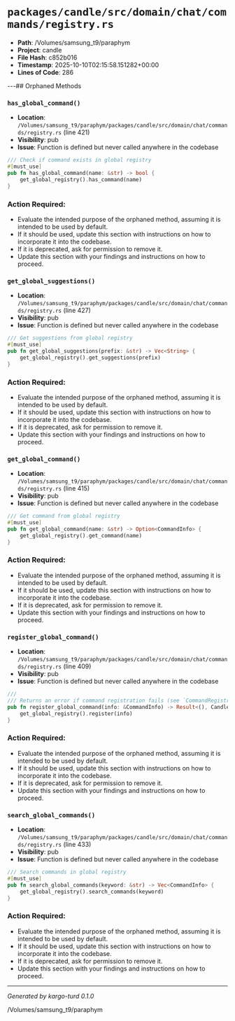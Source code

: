 # `packages/candle/src/domain/chat/commands/registry.rs`

- **Path**: /Volumes/samsung_t9/paraphym
- **Project**: candle
- **File Hash**: c852b016  
- **Timestamp**: 2025-10-10T02:15:58.151282+00:00  
- **Lines of Code**: 286

---## Orphaned Methods


### `has_global_command()`

- **Location**: `/Volumes/samsung_t9/paraphym/packages/candle/src/domain/chat/commands/registry.rs` (line 421)
- **Visibility**: pub
- **Issue**: Function is defined but never called anywhere in the codebase

```rust
/// Check if command exists in global registry
#[must_use]
pub fn has_global_command(name: &str) -> bool {
    get_global_registry().has_command(name)
}
```

### Action Required:

- Evaluate the intended purpose of the orphaned method, assuming it is intended to be used by default.
- If it should be used, update this section with instructions on how to incorporate it into the codebase.
- If it is deprecated, ask for permission to remove it.
- Update this section with your findings and instructions on how to proceed.


### `get_global_suggestions()`

- **Location**: `/Volumes/samsung_t9/paraphym/packages/candle/src/domain/chat/commands/registry.rs` (line 427)
- **Visibility**: pub
- **Issue**: Function is defined but never called anywhere in the codebase

```rust
/// Get suggestions from global registry
#[must_use]
pub fn get_global_suggestions(prefix: &str) -> Vec<String> {
    get_global_registry().get_suggestions(prefix)
}
```

### Action Required:

- Evaluate the intended purpose of the orphaned method, assuming it is intended to be used by default.
- If it should be used, update this section with instructions on how to incorporate it into the codebase.
- If it is deprecated, ask for permission to remove it.
- Update this section with your findings and instructions on how to proceed.


### `get_global_command()`

- **Location**: `/Volumes/samsung_t9/paraphym/packages/candle/src/domain/chat/commands/registry.rs` (line 415)
- **Visibility**: pub
- **Issue**: Function is defined but never called anywhere in the codebase

```rust
/// Get command from global registry
#[must_use]
pub fn get_global_command(name: &str) -> Option<CommandInfo> {
    get_global_registry().get_command(name)
}
```

### Action Required:

- Evaluate the intended purpose of the orphaned method, assuming it is intended to be used by default.
- If it should be used, update this section with instructions on how to incorporate it into the codebase.
- If it is deprecated, ask for permission to remove it.
- Update this section with your findings and instructions on how to proceed.


### `register_global_command()`

- **Location**: `/Volumes/samsung_t9/paraphym/packages/candle/src/domain/chat/commands/registry.rs` (line 409)
- **Visibility**: pub
- **Issue**: Function is defined but never called anywhere in the codebase

```rust
///
/// Returns an error if command registration fails (see `CommandRegistry::register` for details)
pub fn register_global_command(info: &CommandInfo) -> Result<(), CandleCommandError> {
    get_global_registry().register(info)
}
```

### Action Required:

- Evaluate the intended purpose of the orphaned method, assuming it is intended to be used by default.
- If it should be used, update this section with instructions on how to incorporate it into the codebase.
- If it is deprecated, ask for permission to remove it.
- Update this section with your findings and instructions on how to proceed.


### `search_global_commands()`

- **Location**: `/Volumes/samsung_t9/paraphym/packages/candle/src/domain/chat/commands/registry.rs` (line 433)
- **Visibility**: pub
- **Issue**: Function is defined but never called anywhere in the codebase

```rust
/// Search commands in global registry
#[must_use]
pub fn search_global_commands(keyword: &str) -> Vec<CommandInfo> {
    get_global_registry().search_commands(keyword)
}
```

### Action Required:

- Evaluate the intended purpose of the orphaned method, assuming it is intended to be used by default.
- If it should be used, update this section with instructions on how to incorporate it into the codebase.
- If it is deprecated, ask for permission to remove it.
- Update this section with your findings and instructions on how to proceed.

---

*Generated by kargo-turd 0.1.0*

/Volumes/samsung_t9/paraphym